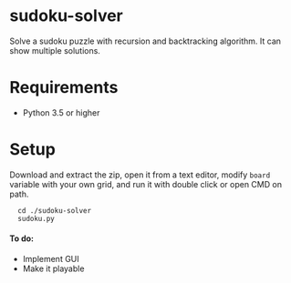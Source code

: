 # sudoku-solver
Solve a sudoku puzzle with recursion and backtracking algorithm. 
It can show multiple solutions.

# Requirements
* Python 3.5 or higher

# Setup
Download and extract the zip, open it from a text editor, modify `board` variable with your own grid, 
and run it with double click or open CMD on path.
```
  cd ./sudoku-solver
  sudoku.py
```

#### To do:
* Implement GUI
* Make it playable
